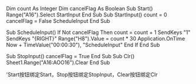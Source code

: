 Dim count As Integer
Dim cancelFlag As Boolean
Sub Start()
    Range("A16").Select
    StartInput
End Sub
Sub StartInput()
    count = 0
    cancelFlag = False
    ScheduleInput
End Sub

Sub ScheduleInput()
    If Not cancelFlag Then
        count = count + 1
        SendKeys "1"
        SendKeys "{RIGHT}"
        Range("H8").Value = count * 30
        Application.OnTime Now + TimeValue("00:00:30"), "ScheduleInput"
    End If
End Sub

Sub StopInput()
    cancelFlag = True
End Sub
Sub Clr()
    Sheet1.Range("A16:AOO16").Clear
End Sub


'Start按钮绑定Start，Stop按钮绑定StopInput，Clear按钮绑定Clr
